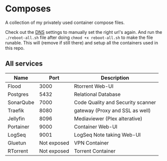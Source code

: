# Composes

A collection of my privately used container compose files.

Check out the [DNS](DNS.md) settings to manually set the right url's again.
And run the `./reboot-all.sh` file after doing `chmod +x reboot-all.sh` to make the file runable.
This will (remove if still there) and setup all the containers used in this repo.

## All services

| Name      | Port        | Description                       |
| --------- | ----------- | --------------------------------- |
| Flood     | 3000        | Rtorrent Web-UI                   |
| Postgres  | 5432        | Relational Database               |
| SonarQube | 7000        | Code Quality and Security scanner |
| Traefik   | 8080        | gateway (Proxy and SSL as well)   |
| Jellyfin  | 8096        | Mediaviewer (Plex alterative)     |
| Portainer | 9000        | Container Web-UI                  |
| LogSeq    | 9001        | LogSeq Note taking Web-UI         |
| Gluetun   | Not exposed | VPN Container                     |
| RTorrent  | Not exposed | Torrent Container                 |
